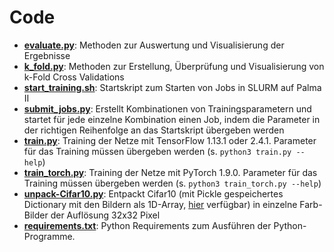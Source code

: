 # Code
- **[evaluate.py](evaluate.py)**: Methoden zur Auswertung und Visualisierung der Ergebnisse
- **[k_fold.py](k_fold.py)**: Methoden zur Erstellung, Überprüfung und Visualisierung von k-Fold Cross Validations
- **[start_training.sh](start_training.sh)**: Startskript zum Starten von Jobs in SLURM auf Palma II
- **[submit_jobs.py](submit_jobs.py)**: Erstellt Kombinationen von Trainingsparametern und startet für jede einzelne Kombination einen Job, indem die Parameter in der richtigen Reihenfolge an das Startskript übergeben werden
- **[train.py](train.py)**: Training der Netze mit TensorFlow 1.13.1 oder 2.4.1. Parameter für das Training müssen übergeben werden (s. `python3 train.py --help`)
- **[train_torch.py](train_torch.py)**: Training der Netze mit PyTorch 1.9.0. Parameter für das Training müssen übergeben werden (s. `python3 train_torch.py --help`)
- **[unpack-Cifar10.py](unpack-Cifar10.py)**: Entpackt Cifar10 (mit Pickle gespeichertes Dictionary mit den Bildern als 1D-Array, [hier](https://www.cs.toronto.edu/~kriz/cifar.html) verfügbar) in einzelne Farb-Bilder der Auflösung 32x32 Pixel
- **[requirements.txt](requirements.txt)**: Python Requirements zum Ausführen der Python-Programme.